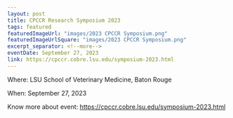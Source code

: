 ```yaml
---
layout: post
title: CPCCR Research Symposium 2023
tags: featured
featuredImageUrl: "images/2023 CPCCR Symposium.png"
featuredImageUrlSquare: "images/2023 CPCCR Symposium.png"
excerpt_separator: <!--more-->
eventDate: September 27, 2023
link: https://cpccr.cobre.lsu.edu/symposium-2023.html
---
```


Where: LSU School of Veterinary Medicine, Baton Rouge              
          
When: September 27, 2023  

Know more about event: https://cpccr.cobre.lsu.edu/symposium-2023.html 
